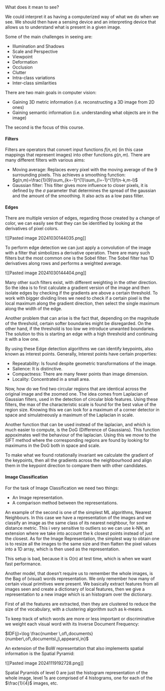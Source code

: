 
What does it mean to see? 

We could interpret it as having a computerized way of what we do when we see. We should then have a sensing device and an interpreting device that allows us to understand what is present in a given image.

Some of the main challenges in seeing are:

- Illumination and Shadows
- Scale and Perspective
- Viewpoint
- Deformation
- Occlusion
- Clutter
- Intra-class variations
- Inter-class similarities

There are two main goals in computer vision:

- Gaining 3D metric information (i.e. reconstructing a 3D image from 2D ones)
- Gaining semantic information (i.e. understanding what objects are in the image)

The second is the focus of this course.

#### Filters
Filters are operators that convert input functions $f(n,m)$ (in this case mappings that represent images) into other functions $g(n,m)$. There are many different filters with various aims:

- Moving average: Replaces every pixel with the moving average of the 9 surrounding pixels. This achieves a smoothing function:
	$g(n,m)=\frac{1}{9}\sum_{k=-1}^{1}\sum_{l=-1}^{1}f(n-k,m-l)$
- Gaussian filter: This filter gives more influence to closer pixels, it is defined by the $\sigma$ parameter that determines the spread of the gaussian and the amount of the smoothing. It also acts as a low pass filter.
#### Edges
There are multiple version of edges, regarding those created by a change of color, we can easily see that they can be identified by looking at the derivatives of pixel colors.

![[Pasted image 20241030144035.png]]

To perform edge detection we can just apply a convolution of the image with a filter that simbolizes a derivative operation. There are many such filters but the most common one is the Sobel filter. The Sobel filter has 1D derivatives along rows and performs a weighted average.

![[Pasted image 20241030144404.png]]

Many other such filters exist, with different weighting in the other direction.
So the idea is to first calculate a gradient version of the image and then isolate edges by checking if the gradients are above a certain threshold. To work with bigger dividing lines we need to check if a certain pixel is the local maximum along the gradient direction, then select the single maximum along the width of the edge.

Another problem that can arise is the fact that, depending on the magnitude of the threshold, certain softer boundaries might be disregarded. On the other hand, if the threshold is too low we introduce unwanted boundaries. The solution to this is starting an edge with a high threshold and continuing it with a low one. 

By using these Edge detection algorithms we can identify keypoints, also known as interest points.
Generally, Interest points have certain properties:

- Repeatability: Is found despite geometric transformations of the image.
- Salience: It is distinctive.
- Compactness: There are many fewer points than image dimension.
- Locality: Concentrated in a small area.

Now, how do we find two circular regions that are identical across the original image and the zoomed one. The idea comes from Laplacian of Gaussian filters, used in the detection of circular blob features. Using these filters, the max of the characteristic scale is found for the best value of the region size. Knowing this we can look for a maximum of a corner detector in space and simulatneously a maximum of the Laplacian in scale.

Another function that can be used instead of the laplacian, and which is much easier to compute, is the DoG (Difference of Gaussians). This function appoximates well the behaviour of the laplacian. Using this we move to the SIFT method where the corresponding regions are found by looking for maximums in the DoG both in space and scale.

To make what we found rotationally invariant we calculate the gradient of the keypoints, then all the gradients across the neighbourhood and align them in the keypoint direction to compare them with other candidates.

#### Image Classification
For the task of Image Classification we need two things:

- An Image representation.
- A comparison method between the representations.

An example of the second is one of the simplest ML algorithms, Nearest Neighbours. In this case we have a representation of the images and we classify an image as the same class of its nearest neighbour, for some distance metric. This i very sensitive to outliers so we can use k-NN, an extension where we take into account the k closest points instead of just the closest.
As for the Image Representation, the simplest way to obtain one is to resize all the images to the same size and then flatten the pixel values into a 1D array, which is then used as the representation.

This setup is bad, because it is O(n) at test time, which is when we want fast performance.

Another model, that doesn’t require us to remember the whole images, is the Bag of (visual) words representation. We only remember how many of certain visual primitives were present. We basically extract features from all images seen and create a dictionary of local features, then we give a representation to a new image which is an histogram over the dictionary.

First of all the features are extracted, then they are clustered to reduce the size of the vocabulary, with a clustering algorithm such as k-means.

To keep track of which words are more or less important or discriminative we weight each visual word with its Inverse Document Frequency:

$IDF(j)=\log \frac{number \,of\,documents}{number\,of\,documents\,j\,appears\,in}$

An extension of the BoW representation that also implements spatial information is the Spatial Pyramid:

![[Pasted image 20241119192728.png]]

Spatial Pyramids of level 0 are just the histogram representation of the whole image, level 1s are comprised of 4 histograms, one for each of the $\frac{1}{4}$ images, etc.

